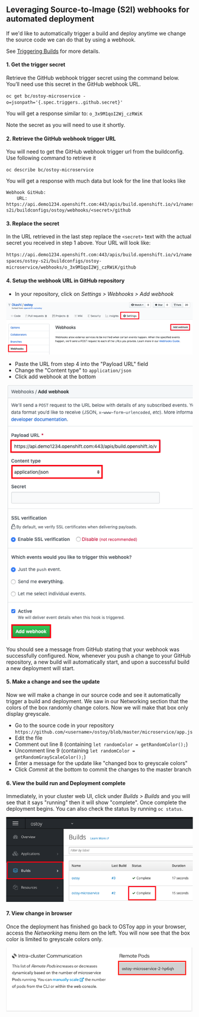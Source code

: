 ## Leveraging Source-to-Image (S2I) webhooks for automated deployment
If we'd like to automatically trigger a build and deploy anytime we change the source code we can do that by using a webhook.

See [Triggering Builds](https://docs.openshift.com/dedicated/3/dev_guide/builds/triggering_builds.html) for more details.

#### 1. Get the trigger secret
Retrieve the GitHub webhook trigger secret using the command below. You’ll need use this secret in the GitHub webhook URL.

`oc get bc/ostoy-microservice -o=jsonpath='{.spec.triggers..github.secret}'`

You will get a response similar to:
`o_3x9M1qoI2Wj_czRWiK`

Note the secret as you will need to use it shortly.

#### 2. Retrieve the GitHub webhook trigger URL
You will need to get the GitHub webhook trigger url from the buildconfig.  Use following command to retrieve it

`oc describe bc/ostoy-microservice`

You will get a response with much data but look for the line that looks like

```
Webhook GitHub:
	URL:	https://api.demo1234.openshift.com:443/apis/build.openshift.io/v1/namespaces/ostoy-s2i/buildconfigs/ostoy/webhooks/<secret>/github
```
#### 3. Replace the secret
In the URL retrieved in the last step replace the `<secret>` text with the actual secret you received in step 1 above.  Your URL will look like:

`https://api.demo1234.openshift.com:443/apis/build.openshift.io/v1/namespaces/ostoy-s2i/buildconfigs/ostoy-microservice/webhooks/o_3x9M1qoI2Wj_czRWiK/github`

#### 4. Setup the webhook URL in GitHub repository
- In your repository, click on *Settings > Webhooks > Add webhook*

![Add Webhook](/OSD4/images/11-webhook.png)

- Paste the URL from step 4 into the "Payload URL" field
- Change the "Content type" to `application/json`
- Click add webhook at the bottom

![Finish Add Webhook](/OSD4/images/11-webhookfinish.png)

You should see a message from GitHub stating that your webhook was successfully configured. Now, whenever you push a change to your GitHub repository, a new build will automatically start, and upon a successful build a new deployment will start.

#### 5. Make a change and see the update
Now we will make a change in our source code and see it automatically trigger a build and deployment.  We saw in our Networking section that the colors of the box randomly change colors.  Now we will make that box only display greyscale.

- Go to the source code in your repository `https://github.com/<username>/ostoy/blob/master/microservice/app.js`
- Edit the file
- Comment out line 8 (containing `let randomColor = getRandomColor();`)
- Uncomment line 9 (containing `let randomColor = getRandomGrayScaleColor();`)
- Enter a message for the update like "changed box to greyscale colors"
- Click *Commit* at the bottom to commit the changes to the master branch

#### 6. View the build run and Deployment complete
Immediately, in your cluster web UI, click under *Builds > Builds* and you will see that it says "running" then it will show "complete".  Once complete the deployment begins.  You can also check the status by running `oc status`.  

![Build Run](/OSD4/images/11-builddone.png)

#### 7. View change in browser
Once the deployment has finished go back to OSToy app in your browser, access the *Networking* menu item on the left.  You will now see that the box color is limited to greyscale colors only.

![Grey](/OSD4/images/11-grey.png)
